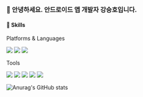 ### 👋 안녕하세요. 안드로이드 앱 개발자 강승호입니다.


#### 💪 Skills
Platforms & Languages

<img src="https://img.shields.io/badge/Android-3DDC84?style=flat-square&logo=Android&logoColor=white"/> <img src="https://img.shields.io/badge/Java-007396?style=flat-square&logo=Java&logoColor=white"/> <img src="https://img.shields.io/badge/Kotlin-0095d4?style=flat-square&logo=Kotlin&logoColor=white"/>

Tools

<img src="https://img.shields.io/badge/Git-f05032?style=flat-square&logo=Git&logoColor=white"/> <img src="https://img.shields.io/badge/Svn-7994be?style=flat-square&logo=Subversion&logoColor=white"/> <img src="https://img.shields.io/badge/Jira-0052CC?style=flat-square&logo=Jira&logoColor=white"/> <img src="https://img.shields.io/badge/Slack-4A154B?style=flat-square&logo=Slack&logoColor=white"/> <img src="https://img.shields.io/badge/Swagger-85EA2D?style=flat-square&logo=Swagger&logoColor=white"/>

![Anurag's GitHub stats](https://github-readme-stats.vercel.app/api?username=kangseungho&show_icons=true&theme=radical)
